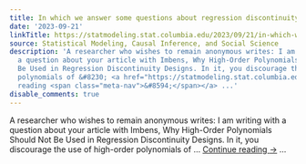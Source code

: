 ```yaml
---
title: In which we answer some questions about regression discontinuity designs
date: '2023-09-21'
linkTitle: https://statmodeling.stat.columbia.edu/2023/09/21/in-which-we-answer-some-questions-about-regression-discontinuity-designs/
source: Statistical Modeling, Causal Inference, and Social Science
description: 'A researcher who wishes to remain anonymous writes: I am writing with
  a question about your article with Imbens, Why High-Order Polynomials Should Not
  Be Used in Regression Discontinuity Designs. In it, you discourage the use of high-order
  polynomials of &#8230; <a href="https://statmodeling.stat.columbia.edu/2023/09/21/in-which-we-answer-some-questions-about-regression-discontinuity-designs/">Continue
  reading <span class="meta-nav">&#8594;</span></a> ...'
disable_comments: true
---
```

A researcher who wishes to remain anonymous writes: I am writing with a question about your article with Imbens, Why High-Order Polynomials Should Not Be Used in Regression Discontinuity Designs. In it, you discourage the use of high-order polynomials of &#8230; <a href="https://statmodeling.stat.columbia.edu/2023/09/21/in-which-we-answer-some-questions-about-regression-discontinuity-designs/">Continue reading <span class="meta-nav">&#8594;</span></a> ...